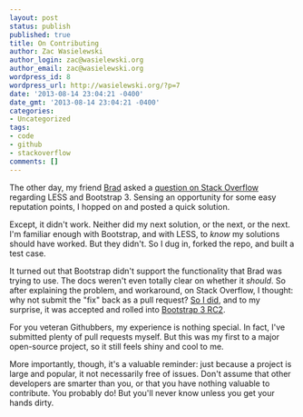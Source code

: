 ```yaml
---
layout: post
status: publish
published: true
title: On Contributing
author: Zac Wasielewski
author_login: zac@wasielewski.org
author_email: zac@wasielewski.org
wordpress_id: 8
wordpress_url: http://wasielewski.org/?p=7
date: '2013-08-14 23:04:21 -0400'
date_gmt: '2013-08-14 23:04:21 -0400'
categories:
- Uncategorized
tags:
- code
- github
- stackoverflow
comments: []
---
```

The other day, my friend [Brad](http://bkmorse.com/) asked a [question on Stack Overflow](http://stackoverflow.com/questions/18089442/twitter-bootstrap-hidden-lg-less-not-working/18106165) regarding LESS and Bootstrap 3. Sensing an opportunity for some easy reputation points, I hopped on and posted a quick solution.

Except, it didn't work. Neither did my next solution, or the next, or the next. I'm familiar enough with Bootstrap, and with LESS, to <em>know</em> my solutions should have worked. But they didn't. So I dug in, forked the repo, and built a test case.

It turned out that Bootstrap didn't support the functionality that Brad was trying to use. The docs weren't even totally clear on whether it <em>should</em>. So after explaining the problem, and workaround, on Stack Overflow, I thought: why not submit the "fix" back as a pull request? [So I did](https://github.com/twbs/bootstrap/pull/9211), and to my surprise, it was accepted and rolled into [Bootstrap 3 RC2](http://blog.getbootstrap.com/2013/08/13/bootstrap-3-rc2/).

For you veteran Githubbers, my experience is nothing special. In fact, I've submitted plenty of pull requests myself. But this was my first to a major open-source project, so it still feels shiny and cool to me.

More importantly, though, it's a valuable reminder: just because a project is large and popular, it not necessarily free of issues. Don't assume that other developers are smarter than you, or that you have nothing valuable to contribute. You probably do! But you'll never know unless you get your hands dirty.
